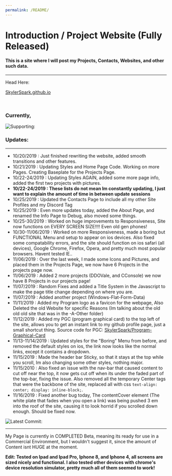 ```yaml
---
permalink: /README/
---
```


# Introduction / Project Website (Fully Released)
#### This is a site where I will post my Projects, Contacts, Websites, and other such data.

<hr>

Head Here:

[SkylerSpark.github.io](skylerspark.github.io)

<br>

### Currently,
![Supporting:](https://raw.githubusercontent.com/skylerspark/Svg-Badges/master/supporting.svg?sanitize=true)

### Updates:

***

* 10\/20\/2019 \: Just finished rewriting the website, added smooth transitions and other features.
* 10\/21\/2019 \: Updating Styles and Home Page Code. Working on more Pages. Creating Baseplate for the Projects Page.
* 10\/22-24\/2019 \: Updating Styles AGAIN, added some more page info, added the first two projects with pictures.
* **10\/22-24\/2019 \: These lists do not mean Im constantly updating, I just want to explain the amount of time in between update sessions**
* 10\/25\/2019 \: Updated the Contacts Page to include all my other Site Profiles and my Discord Tag
* 10\/25\/2019 \: Even more updates today, added the About Page, and renamed the Info Page to Debug, also moved some things.
* 10\/25-30\/2019 \: Worked on huge improvements to Responsiveness, Site now functions on EVERY SCREEN SIZE!!!! Even old gen phones!
* 10\/30-11\/06\/2019 \: Worked on more Responsiveness, made a boring but FUNCTIONAL Menu and setup to appear on ios devices. Also fixed some compatability errors, and the site should function on ios safari (all devices), Google Chrome, Firefox, Opera, and pretty much most popular browsers. Havent tested IE..
* 11\/06\/2019 \: Over the last week, I made some Icons and Pictures, and placed them in the Projects Page, we now have 6 Projects in the projects page now.
* 11\/06\/2019 \: Added 2 more projects (DDOVale, and CConsole) we now have 8 Projects in our projects page!
* 11\/07\/2019 \: Random Fixes and added a Title System in the Javascript to make the page title change depending on where you are.
* 11\/07\/2019 \: Added another project (Windows-Flat-Form-Data)
* 11\/11\/2019 \: Added my Program logo as a favicon for the webpage, Also Deleted the old Website for specific Reasons (Im talking about the old old old site that was in the -A-Other folder)
* 11\/12\/2019 \: Added my PGC (program graphical card) to the top left of the site, allows you to get an instant link to my github profile page, just a small shortcut thing. Source code for PGC: [SkylerSpark/Program-Graphical-Card](https://github.com/skylerspark/Program-Graphical-Card)
* 11\/13-11\/14\/2019 \: Updated styles for the "Boring" Menu from before, and removed the default styles on ios, the link now looks like the normal links, except it contains a dropdown.
* 11\/15\/2019 \: Made the header bar Sticky, so that it stays at the top while you scroll, Im also changing some other styles, nothing major.
* 11\/15\/2010 \: Also fixed an issue with the nav-bar that caused content to cut off near the top, it now gets cut off when its under the faded part of the top-bar, fixing the issue. Also removed all the temporary Center tags that were the backbone of the site, replaced all with css `text-align: center; display: inline-block;`.
* 11\/16\/2019 \: Fixed another bug today, The contentCover element (The white plate that fades when you open a link) was being pushed 3 em into the roof of the site, causing it to look horrid if you scrolled down enough. Should be fixed now.
  
![Latest Commit:](https://img.shields.io/github/last-commit/skylerspark/skylerspark.github.io?color=success)
  

***

My Page is currently in COMPLETED Beta, meaning its ready for use in a Commercial Environment, but I wouldn't suggest it, since the amount of Content isnt HUGE at the moment.

**Edit: Tested on Ipad and Ipad Pro, Iphone 8, and Iphone 4, all screens are sized nicely and functional. I also tested other devices with chrome's device resolution simulator, pretty much all of them seemed to work!**

